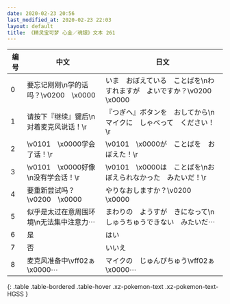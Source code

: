 ```yaml
---
date: 2020-02-23 20:56
last_modified_at: 2020-02-23 22:03
layout: default
title: 《精灵宝可梦 心金／魂银》文本 261
---
```

| 编号 | 中文 | 日文 |
| ---- | ---- | ---- |
| 0 | 要忘记刚刚\n学的话吗？\v0200　\x0000 | いま　おぼえている　ことばを\nわすれますが　よいですか？\v0200　\x0000 |
| 1 | 请按下『继续』键后\n对着麦克风说话！\r | 『つぎへ』ボタンを　おしてから\nマイクに　しゃべって　ください！\r |
| 2 | \v0101　\x0000学会了话！\r | \v0101　\x0000が　ことばを　おぼえた！\r |
| 3 | \v0101　\x0000好像\n没有学会话！\r | \v0101　\x0000は　ことばを\nおぼえられなかった　みたいだ！\r |
| 4 | 要重新尝试吗？\v0200　\x0000 | やりなおしますか？\v0200　\x0000 |
| 5 | 似乎是太过在意周围环境\n无法集中注意力⋯ | まわりの　ようすが　きになって\nしゅうちゅうできない　みたいだ⋯ |
| 6 | 是 | はい |
| 7 | 否 | いいえ |
| 8 | 麦克风准备中\vff02ぁ　\x0000⋯ | マイクの　じゅんびちゅう\vff02ぁ　\x0000⋯ |
{: .table .table-bordered .table-hover .xz-pokemon-text .xz-pokemon-text-HGSS }